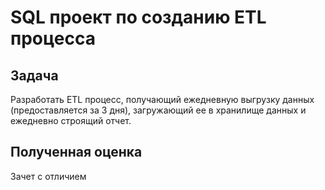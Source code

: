 # SQL проект по созданию ETL процесса

## Задача
Разработать ETL процесс, получающий ежедневную выгрузку данных (предоставляется за 3 дня), загружающий ее в хранилище данных и ежедневно строящий отчет.

## Полученная оценка
Зачет с отличием
